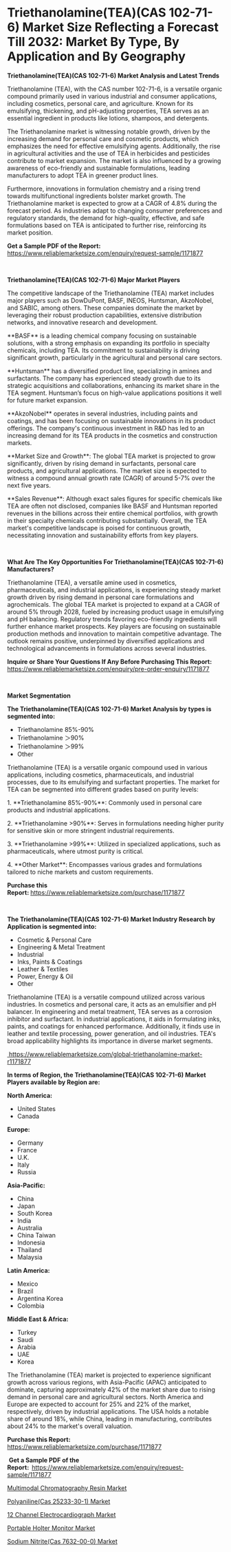 <p><h1>Triethanolamine(TEA)(CAS 102-71-6) Market Size Reflecting a Forecast Till 2032: Market By Type, By Application and By Geography</h1></p><p><strong>Triethanolamine(TEA)(CAS 102-71-6) Market Analysis and Latest Trends</strong></p>
<p><p>Triethanolamine (TEA), with the CAS number 102-71-6, is a versatile organic compound primarily used in various industrial and consumer applications, including cosmetics, personal care, and agriculture. Known for its emulsifying, thickening, and pH-adjusting properties, TEA serves as an essential ingredient in products like lotions, shampoos, and detergents. </p><p>The Triethanolamine market is witnessing notable growth, driven by the increasing demand for personal care and cosmetic products, which emphasizes the need for effective emulsifying agents. Additionally, the rise in agricultural activities and the use of TEA in herbicides and pesticides contribute to market expansion. The market is also influenced by a growing awareness of eco-friendly and sustainable formulations, leading manufacturers to adopt TEA in greener product lines.</p><p>Furthermore, innovations in formulation chemistry and a rising trend towards multifunctional ingredients bolster market growth. The Triethanolamine market is expected to grow at a CAGR of 4.8% during the forecast period. As industries adapt to changing consumer preferences and regulatory standards, the demand for high-quality, effective, and safe formulations based on TEA is anticipated to further rise, reinforcing its market position.</p></p>
<p><strong>Get a Sample PDF of the Report:&nbsp;</strong> <a href="https://www.reliablemarketsize.com/enquiry/request-sample/1171877?utm_campaign=1897&utm_medium=2&utm_source=Github&utm_content=ia&utm_term=02022025&utm_id=triethanolamineteacas-102-71-6">https://www.reliablemarketsize.com/enquiry/request-sample/1171877</a></p>
<p>&nbsp;</p>
<p><strong>Triethanolamine(TEA)(CAS 102-71-6) Major Market Players</strong></p>
<p><p>The competitive landscape of the Triethanolamine (TEA) market includes major players such as DowDuPont, BASF, INEOS, Huntsman, AkzoNobel, and SABIC, among others. These companies dominate the market by leveraging their robust production capabilities, extensive distribution networks, and innovative research and development.</p><p>**BASF** is a leading chemical company focusing on sustainable solutions, with a strong emphasis on expanding its portfolio in specialty chemicals, including TEA. Its commitment to sustainability is driving significant growth, particularly in the agricultural and personal care sectors.</p><p>**Huntsman** has a diversified product line, specializing in amines and surfactants. The company has experienced steady growth due to its strategic acquisitions and collaborations, enhancing its market share in the TEA segment. Huntsman’s focus on high-value applications positions it well for future market expansion.</p><p>**AkzoNobel** operates in several industries, including paints and coatings, and has been focusing on sustainable innovations in its product offerings. The company's continuous investment in R&D has led to an increasing demand for its TEA products in the cosmetics and construction markets.</p><p>**Market Size and Growth**: The global TEA market is projected to grow significantly, driven by rising demand in surfactants, personal care products, and agricultural applications. The market size is expected to witness a compound annual growth rate (CAGR) of around 5-7% over the next five years.</p><p>**Sales Revenue**: Although exact sales figures for specific chemicals like TEA are often not disclosed, companies like BASF and Huntsman reported revenues in the billions across their entire chemical portfolios, with growth in their specialty chemicals contributing substantially. Overall, the TEA market's competitive landscape is poised for continuous growth, necessitating innovation and sustainability efforts from key players.</p></p>
<p>&nbsp;</p>
<p><strong>What Are The Key Opportunities For Triethanolamine(TEA)(CAS 102-71-6) Manufacturers?</strong></p>
<p><p>Triethanolamine (TEA), a versatile amine used in cosmetics, pharmaceuticals, and industrial applications, is experiencing steady market growth driven by rising demand in personal care formulations and agrochemicals. The global TEA market is projected to expand at a CAGR of around 5% through 2028, fueled by increasing product usage in emulsifying and pH balancing. Regulatory trends favoring eco-friendly ingredients will further enhance market prospects. Key players are focusing on sustainable production methods and innovation to maintain competitive advantage. The outlook remains positive, underpinned by diversified applications and technological advancements in formulations across several industries.</p></p>
<p><strong>Inquire or Share Your Questions If Any Before Purchasing This Report:</strong> <a href="https://www.reliablemarketsize.com/enquiry/pre-order-enquiry/1171877?utm_campaign=1897&utm_medium=2&utm_source=Github&utm_content=ia&utm_term=02022025&utm_id=triethanolamineteacas-102-71-6">https://www.reliablemarketsize.com/enquiry/pre-order-enquiry/1171877</a></p>
<p>&nbsp;</p>
<p><strong>Market Segmentation</strong></p>
<p><strong>The Triethanolamine(TEA)(CAS 102-71-6) Market Analysis by types is segmented into:</strong></p>
<p><ul><li>Triethanolamine 85%-90%</li><li>Triethanolamine ＞90%</li><li>Triethanolamine ＞99%</li><li>Other</li></ul></p>
<p><p>Triethanolamine (TEA) is a versatile organic compound used in various applications, including cosmetics, pharmaceuticals, and industrial processes, due to its emulsifying and surfactant properties. The market for TEA can be segmented into different grades based on purity levels: </p><p>1. **Triethanolamine 85%-90%**: Commonly used in personal care products and industrial applications.</p><p>2. **Triethanolamine >90%**: Serves in formulations needing higher purity for sensitive skin or more stringent industrial requirements.</p><p>3. **Triethanolamine >99%**: Utilized in specialized applications, such as pharmaceuticals, where utmost purity is critical. </p><p>4. **Other Market**: Encompasses various grades and formulations tailored to niche markets and custom requirements.</p></p>
<p><strong>Purchase this Report:&nbsp;</strong><a href="https://www.reliablemarketsize.com/purchase/1171877?utm_campaign=1897&utm_medium=2&utm_source=Github&utm_content=ia&utm_term=02022025&utm_id=triethanolamineteacas-102-71-6">https://www.reliablemarketsize.com/purchase/1171877</a></p>
<p>&nbsp;</p>
<p><strong>The Triethanolamine(TEA)(CAS 102-71-6) Market Industry Research by Application is segmented into:</strong></p>
<p><ul><li>Cosmetic & Personal Care</li><li>Engineering & Metal Treatment</li><li>Industrial</li><li>Inks, Paints & Coatings</li><li>Leather & Textiles</li><li>Power, Energy & Oil</li><li>Other</li></ul></p>
<p><p>Triethanolamine (TEA) is a versatile compound utilized across various industries. In cosmetics and personal care, it acts as an emulsifier and pH balancer. In engineering and metal treatment, TEA serves as a corrosion inhibitor and surfactant. In industrial applications, it aids in formulating inks, paints, and coatings for enhanced performance. Additionally, it finds use in leather and textile processing, power generation, and oil industries. TEA's broad applicability highlights its importance in diverse market segments.</p></p>
<p><a href="https://www.reliablemarketsize.com/global-triethanolamine-market-r1171877?utm_campaign=1897&utm_medium=2&utm_source=Github&utm_content=ia&utm_term=02022025&utm_id=triethanolamineteacas-102-71-6">&nbsp;https://www.reliablemarketsize.com/global-triethanolamine-market-r1171877</a></p>
<p><strong>In terms of Region, the Triethanolamine(TEA)(CAS 102-71-6) Market Players available by Region are:</strong></p>
<p>
    <p> <strong> North America: </strong>
        <ul>
            <li>United States</li>
            <li>Canada</li>
        </ul>
        </p> 
    <p> <strong> Europe: </strong>
        <ul>
            <li>Germany</li>
            <li>France</li>
            <li>U.K.</li>
            <li>Italy</li>
            <li>Russia</li>
        </ul>
        </p> 
    <p> <strong> Asia-Pacific: </strong>
        <ul>
            <li>China</li>
            <li>Japan</li>
            <li>South Korea</li>
            <li>India</li>
            <li>Australia</li>
            <li>China Taiwan</li>
            <li>Indonesia</li>
            <li>Thailand</li>
            <li>Malaysia</li>
        </ul>
        </p> 
    <p> <strong> Latin America: </strong>
        <ul>
            <li>Mexico</li>
            <li>Brazil</li>
            <li>Argentina Korea</li>
            <li>Colombia</li>
        </ul>
        </p> 
    <p> <strong> Middle East & Africa: </strong>
        <ul>
            <li>Turkey</li>
            <li>Saudi</li>
            <li>Arabia</li>
            <li>UAE</li>
            <li>Korea</li>
        </ul>
    </p>
    </p>
<p><p>The Triethanolamine (TEA) market is projected to experience significant growth across various regions, with Asia-Pacific (APAC) anticipated to dominate, capturing approximately 42% of the market share due to rising demand in personal care and agricultural sectors. North America and Europe are expected to account for 25% and 22% of the market, respectively, driven by industrial applications. The USA holds a notable share of around 18%, while China, leading in manufacturing, contributes about 24% to the market's overall valuation.</p></p>
<p><strong>Purchase this Report: </strong><a href="https://www.reliablemarketsize.com/purchase/1171877?utm_campaign=1897&utm_medium=2&utm_source=Github&utm_content=ia&utm_term=02022025&utm_id=triethanolamineteacas-102-71-6">https://www.reliablemarketsize.com/purchase/1171877</a></p>
<p>&nbsp;<strong>Get a Sample PDF of the Report:&nbsp;&nbsp;</strong><a href="https://www.reliablemarketsize.com/enquiry/request-sample/1171877?utm_campaign=1897&utm_medium=2&utm_source=Github&utm_content=ia&utm_term=02022025&utm_id=triethanolamineteacas-102-71-6">https://www.reliablemarketsize.com/enquiry/request-sample/1171877</a></p>
<p><strong></strong></p>
<p><p><a href="https://www.linkedin.com/pulse/size-estimationof-multimodal-chromatography-resin-market-qb05f?utm_campaign=1897&utm_medium=2&utm_source=Github&utm_content=ia&utm_term=02022025&utm_id=triethanolamineteacas-102-71-6">Multimodal Chromatography Resin Market</a></p><p><a href="https://github.com/carylgrinko/Market-Research-Report-List-1/blob/main/polyanilinecas-25233-30-1-market.md?utm_campaign=1897&utm_medium=2&utm_source=Github&utm_content=ia&utm_term=02022025&utm_id=triethanolamineteacas-102-71-6">Polyaniline(Cas 25233-30-1) Market</a></p><p><a href="https://www.linkedin.com/pulse/comprehensive-analysis-12-channel-electrocardiograph-market-20252032-vzvvc?utm_campaign=1897&utm_medium=2&utm_source=Github&utm_content=ia&utm_term=02022025&utm_id=triethanolamineteacas-102-71-6">12 Channel Electrocardiograph Market</a></p><p><a href="https://www.linkedin.com/pulse/complete-analysis-portable-holter-monitor-market-size-segments-u0g1f?utm_campaign=1897&utm_medium=2&utm_source=Github&utm_content=ia&utm_term=02022025&utm_id=triethanolamineteacas-102-71-6">Portable Holter Monitor Market</a></p><p><a href="https://github.com/leyesamilej/Market-Research-Report-List-1/blob/main/sodium-nitritecas-7632-00-0-market.md?utm_campaign=1897&utm_medium=2&utm_source=Github&utm_content=ia&utm_term=02022025&utm_id=triethanolamineteacas-102-71-6">Sodium Nitrite(Cas 7632-00-0) Market</a></p></p>